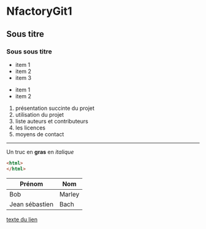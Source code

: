 # NfactoryGit1
## Sous titre
### Sous sous titre

- item 1
- item 2
- item 3 

+ item 1
+ item 2

1. présentation succinte du projet
2. utilisation du projet
3. liste auteurs et contributeurs
4. les licences 
5. moyens de contact 
---
Un truc en **gras** en *italique* 

```html
<html>
</html>

```


|Prénom|Nom|
|---|---|
|Bob|Marley|
|Jean sébastien|Bach|

[texte du lien](www.google.com)
